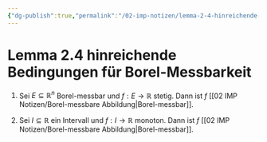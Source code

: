 ```yaml
---
{"dg-publish":true,"permalink":"/02-imp-notizen/lemma-2-4-hinreichende-bedingungen-fuer-borel-messbarkeit/"}
---
```


# Lemma 2.4 hinreichende Bedingungen für Borel-Messbarkeit
1. Sei $E\subseteq\mathbb{R}^n$ Borel-messbar und $f:E\to\mathbb{R}$ stetig. Dann ist $f$ [[02 IMP Notizen/Borel-messbare Abbildung\|Borel-messbar]]. 
   
2. Sei $I\subseteq\mathbb{R}$ ein Intervall und $f:I\to \mathbb{R}$ monoton. Dann ist $f$ [[02 IMP Notizen/Borel-messbare Abbildung\|Borel-messbar]]. 